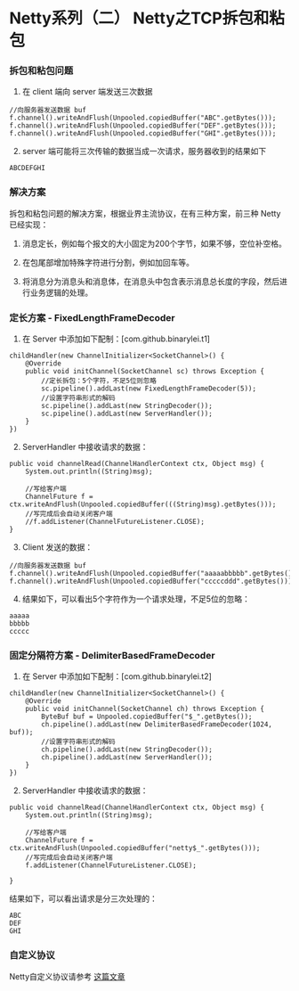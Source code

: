 # Netty系列（二） Netty之TCP拆包和粘包

### 拆包和粘包问题

1. 在 client 端向 server 端发送三次数据

```
//向服务器发送数据 buf
f.channel().writeAndFlush(Unpooled.copiedBuffer("ABC".getBytes()));
f.channel().writeAndFlush(Unpooled.copiedBuffer("DEF".getBytes()));
f.channel().writeAndFlush(Unpooled.copiedBuffer("GHI".getBytes()));
```

2. server 端可能将三次传输的数据当成一次请求，服务器收到的结果如下

```
ABCDEFGHI
```

### 解决方案

拆包和粘包问题的解决方案，根据业界主流协议，在有三种方案，前三种 Netty 已经实现：

1. 消息定长，例如每个报文的大小固定为200个字节，如果不够，空位补空格。

2. 在包尾部增加特殊字符进行分割，例如加回车等。

3. 将消息分为消息头和消息体，在消息头中包含表示消息总长度的字段，然后进行业务逻辑的处理。

### 定长方案 - FixedLengthFrameDecoder

1. 在 Server 中添加如下配制：[com.github.binarylei.t1]

```
childHandler(new ChannelInitializer<SocketChannel>() {
    @Override
    public void initChannel(SocketChannel sc) throws Exception {
        //定长拆包：5个字符，不足5位则忽略
        sc.pipeline().addLast(new FixedLengthFrameDecoder(5));
        //设置字符串形式的解码
        sc.pipeline().addLast(new StringDecoder());
        sc.pipeline().addLast(new ServerHandler());
    }
})
```

2. ServerHandler 中接收请求的数据：

```
public void channelRead(ChannelHandlerContext ctx, Object msg) {
    System.out.println((String)msg);

    //写给客户端
    ChannelFuture f = ctx.writeAndFlush(Unpooled.copiedBuffer(((String)msg).getBytes()));
    //写完成后会自动关闭客户端
    //f.addListener(ChannelFutureListener.CLOSE);
}
```

3. Client 发送的数据：

```
//向服务器发送数据 buf
f.channel().writeAndFlush(Unpooled.copiedBuffer("aaaaabbbbb".getBytes()));
f.channel().writeAndFlush(Unpooled.copiedBuffer("cccccddd".getBytes()));
```

4. 结果如下，可以看出5个字符作为一个请求处理，不足5位的忽略：

```
aaaaa
bbbbb
ccccc
```

### 固定分隔符方案 - DelimiterBasedFrameDecoder

1. 在 Server 中添加如下配制：[com.github.binarylei.t2]

```
childHandler(new ChannelInitializer<SocketChannel>() {
    @Override
    public void initChannel(SocketChannel ch) throws Exception {
        ByteBuf buf = Unpooled.copiedBuffer("$_".getBytes());
        ch.pipeline().addLast(new DelimiterBasedFrameDecoder(1024, buf));
        //设置字符串形式的解码
        ch.pipeline().addLast(new StringDecoder());
        ch.pipeline().addLast(new ServerHandler());
    }
})
```

2. ServerHandler 中接收请求的数据：

```
public void channelRead(ChannelHandlerContext ctx, Object msg) {
    System.out.println((String)msg);

    //写给客户端
    ChannelFuture f = ctx.writeAndFlush(Unpooled.copiedBuffer("netty$_".getBytes()));
    //写完成后会自动关闭客户端
    f.addListener(ChannelFutureListener.CLOSE);

}
```

结果如下，可以看出请求是分三次处理的：

```
ABC
DEF
GHI
```
### 自定义协议

Netty自定义协议请参考 [这篇文章](https://my.oschina.net/OutOfMemory/blog/290180)